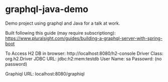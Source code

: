 # graphql-java-demo
Demo project using graphql and Java for a talk at work.

Built following this guide (may require subscriptiong):
https://www.pluralsight.com/guides/building-a-graphql-server-with-spring-boot

To Access H2 DB in browser:
http://localhost:8080/h2-console
Driver Class: org.h2.Driver
JDBC URL: jdbc:h2:mem:testdb
User Name: sa
Passowrd: (no password)

Graphiql URL:
localhost:8080/graphiql

